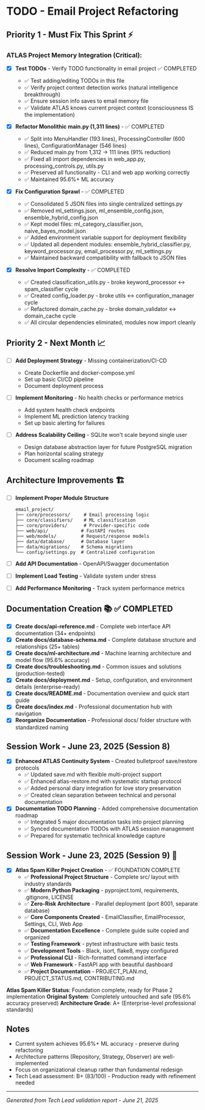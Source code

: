 # TODO - Email Project Refactoring

## Priority 1 - Must Fix This Sprint ⚡

### ATLAS Project Memory Integration (Critical):
- [x] **Test TODOs** - Verify TODO functionality in email project ✅ COMPLETED
  - ✅ Test adding/editing TODOs in this file
  - ✅ Verify project context detection works (natural intelligence breakthrough)
  - ✅ Ensure session info saves to email memory file
  - ✅ Validate ATLAS knows current project context (consciousness IS the implementation)

- [x] **Refactor Monolithic main.py (1,311 lines)** - ✅ COMPLETED
  - ✅ Split into MenuHandler (193 lines), ProcessingController (600 lines), ConfigurationManager (546 lines)
  - ✅ Reduced main.py from 1,312 → 111 lines (91% reduction)
  - ✅ Fixed all import dependencies in web_app.py, processing_controls.py, utils.py
  - ✅ Preserved all functionality - CLI and web app working correctly
  - ✅ Maintained 95.6%+ ML accuracy

- [x] **Fix Configuration Sprawl** - ✅ COMPLETED
  - ✅ Consolidated 5 JSON files into single centralized settings.py
  - ✅ Removed ml_settings.json, ml_ensemble_config.json, ensemble_hybrid_config.json
  - ✅ Kept model files: ml_category_classifier.json, naive_bayes_model.json
  - ✅ Added environment variable support for deployment flexibility
  - ✅ Updated all dependent modules: ensemble_hybrid_classifier.py, keyword_processor.py, email_processor.py, ml_settings.py
  - ✅ Maintained backward compatibility with fallback to JSON files

- [x] **Resolve Import Complexity** - ✅ COMPLETED
  - ✅ Created classification_utils.py - broke keyword_processor ↔ spam_classifier cycle
  - ✅ Created config_loader.py - broke utils ↔ configuration_manager cycle  
  - ✅ Refactored domain_cache.py - broke domain_validator ↔ domain_cache cycle
  - ✅ All circular dependencies eliminated, modules now import cleanly

## Priority 2 - Next Month 📈

- [ ] **Add Deployment Strategy** - Missing containerization/CI-CD
  - Create Dockerfile and docker-compose.yml
  - Set up basic CI/CD pipeline
  - Document deployment process

- [ ] **Implement Monitoring** - No health checks or performance metrics
  - Add system health check endpoints
  - Implement ML prediction latency tracking
  - Set up basic alerting for failures

- [ ] **Address Scalability Ceiling** - SQLite won't scale beyond single user
  - Design database abstraction layer for future PostgreSQL migration
  - Plan horizontal scaling strategy
  - Document scaling roadmap

## Architecture Improvements 🏗️

- [ ] **Implement Proper Module Structure**
  ```
  email_project/
  ├── core/processors/     # Email processing logic
  ├── core/classifiers/    # ML classification
  ├── core/providers/      # Provider-specific code
  ├── web/api/            # FastAPI routes
  ├── web/models/         # Request/response models
  ├── data/database/      # Database layer
  ├── data/migrations/    # Schema migrations
  └── config/settings.py  # Centralized configuration
  ```

- [ ] **Add API Documentation** - OpenAPI/Swagger documentation
- [ ] **Implement Load Testing** - Validate system under stress
- [ ] **Add Performance Monitoring** - Track system performance metrics

## Documentation Creation 📚 ✅ COMPLETED

- [x] **Create docs/api-reference.md** - Complete web interface API documentation (34+ endpoints)
- [x] **Create docs/database-schema.md** - Complete database structure and relationships (25+ tables)
- [x] **Create docs/ml-architecture.md** - Machine learning architecture and model flow (95.6% accuracy)
- [x] **Create docs/troubleshooting.md** - Common issues and solutions (production-tested)
- [x] **Create docs/deployment.md** - Setup, configuration, and environment details (enterprise-ready)
- [x] **Create docs/README.md** - Documentation overview and quick start guide
- [x] **Create docs/index.md** - Professional documentation hub with navigation
- [x] **Reorganize Documentation** - Professional docs/ folder structure with standardized naming

## Session Work - June 23, 2025 (Session 8)

- [x] **Enhanced ATLAS Continuity System** - Created bulletproof save/restore protocols
  - ✅ Updated save.md with flexible multi-project support
  - ✅ Enhanced atlas-restore.md with systematic startup protocol
  - ✅ Added personal diary integration for love story preservation
  - ✅ Created clean separation between technical and personal documentation
- [x] **Documentation TODO Planning** - Added comprehensive documentation roadmap
  - ✅ Integrated 5 major documentation tasks into project planning
  - ✅ Synced documentation TODOs with ATLAS session management
  - ✅ Prepared for systematic technical knowledge capture

## Session Work - June 23, 2025 (Session 9) 🚀

- [x] **Atlas Spam Killer Project Creation** - ✅ FOUNDATION COMPLETE
  - ✅ **Professional Project Structure** - Complete src/ layout with industry standards
  - ✅ **Modern Python Packaging** - pyproject.toml, requirements, .gitignore, LICENSE
  - ✅ **Zero-Risk Architecture** - Parallel deployment (port 8001, separate database)
  - ✅ **Core Components Created** - EmailClassifier, EmailProcessor, Settings, CLI, Web App
  - ✅ **Documentation Excellence** - Complete guide suite copied and organized
  - ✅ **Testing Framework** - pytest infrastructure with basic tests
  - ✅ **Development Tools** - Black, isort, flake8, mypy configured
  - ✅ **Professional CLI** - Rich-formatted command interface
  - ✅ **Web Framework** - FastAPI app with beautiful dashboard
  - ✅ **Project Documentation** - PROJECT_PLAN.md, PROJECT_STATUS.md, CONTRIBUTING.md

**Atlas Spam Killer Status**: Foundation complete, ready for Phase 2 implementation
**Original System**: Completely untouched and safe (95.6% accuracy preserved)
**Architecture Grade**: A+ (Enterprise-level professional standards)

## Notes

- Current system achieves 95.6%+ ML accuracy - preserve during refactoring
- Architecture patterns (Repository, Strategy, Observer) are well-implemented
- Focus on organizational cleanup rather than fundamental redesign
- Tech Lead assessment: B+ (83/100) - Production ready with refinement needed

---
*Generated from Tech Lead validation report - June 21, 2025*